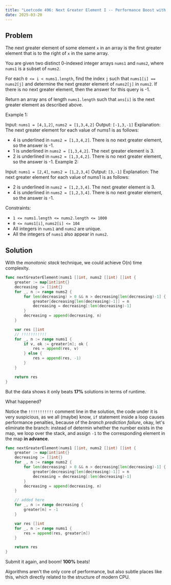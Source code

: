 ```yaml
---
title: "Leetcode 496: Next Greater Element I -- Performance Boost with Less Branches & Monotonic Stack"
date: 2025-03-20
---
```


## Problem

The next greater element of some element `x` in an array is the first greater element that is to the right of `x` in the same array.

You are given two distinct 0-indexed integer arrays `nums1` and `nums2`, where `nums1` is a subset of `nums2`.

For each `0 <= i < nums1.length`, find the index `j` such that `nums1[i] == nums2[j]` and determine the next greater element of `nums2[j]` in `nums2`. If there is no next greater element, then the answer for this query is -1.

Return an array ans of length `nums1.length` such that `ans[i]` is the next greater element as described above.



Example 1:

Input: `nums1 = [4,1,2]`, `nums2 = [1,3,4,2]`
Output: `[-1,3,-1]`
Explanation: The next greater element for each value of nums1 is as follows:
- 4 is underlined in `nums2 = [1,3,4,2]`. There is no next greater element, so the answer is -1.
- 1 is underlined in `nums2 = [1,3,4,2]`. The next greater element is 3.
- 2 is underlined in `nums2 = [1,3,4,2]`. There is no next greater element, so the answer is -1.
Example 2:

Input: `nums1 = [2,4]`, `nums2 = [1,2,3,4]`
Output: `[3,-1]`
Explanation: The next greater element for each value of nums1 is as follows:
- 2 is underlined in `nums2 = [1,2,3,4]`. The next greater element is 3.
- 4 is underlined in `nums2 = [1,2,3,4]`. There is no next greater element, so the answer is -1.


Constraints:

- `1 <= nums1.length <= nums2.length <= 1000`
- `0 <= nums1[i]`, `nums2[i] <= 104`
- All integers in `nums1` and `nums2` are unique.
- All the integers of `nums1` also appear in `nums2`.

## Solution

With the *monotonic stack* technique, we could achieve O(n) time complexity.

```go
func nextGreaterElement(nums1 []int, nums2 []int) []int {
	greater := map[int]int{}
	decreasing := []int{}
	for _, n := range nums2 {
		for len(decreasing) > 0 && n > decreasing[len(decreasing)-1] {
			greater[decreasing[len(decreasing)-1]] = n
			decreasing = decreasing[:len(decreasing)-1]
		}
		decreasing = append(decreasing, n)
	}

	var res []int
	// !!!!!!!!!!!
	for _, n := range nums1 {
		if v, ok := greater[n]; ok {
			res = append(res, v)
		} else {
			res = append(res, -1)
		}
	}

	return res
}
```

But the data shows it only beats **17%** solutions in terms of runtime.

What happened?

Notice the `!!!!!!!!!!!` comment line in the solution, the code under it is very suspicious, as we all (maybe) know,
`if` statement inside a loop causes performance penalties, because of the *branch prediction failure*,
okay, let's eliminate the branch: instead of determin whether the number exists in the map, we loop over the stack,
and assign `-1` to the corresponding element in the map **in advance**.

```go
func nextGreaterElement(nums1 []int, nums2 []int) []int {
	greater := map[int]int{}
	decreasing := []int{}
	for _, n := range nums2 {
		for len(decreasing) > 0 && n > decreasing[len(decreasing)-1] {
			greater[decreasing[len(decreasing)-1]] = n
			decreasing = decreasing[:len(decreasing)-1]
		}
		decreasing = append(decreasing, n)
	}

	// added here
	for _, n := range decreasing {
		greater[n] = -1
	}

	var res []int
	for _, n := range nums1 {
		res = append(res, greater[n])
	}

	return res
}
```

Submit it again, and boom! **100%** beats!

Algorithms aren't the only core of performance, but also subtle places like this, which directly related to the
structure of modern CPU.
